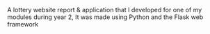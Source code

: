 A lottery website report & application that I developed for one of my modules during year 2, It was made using Python and the Flask web framework
